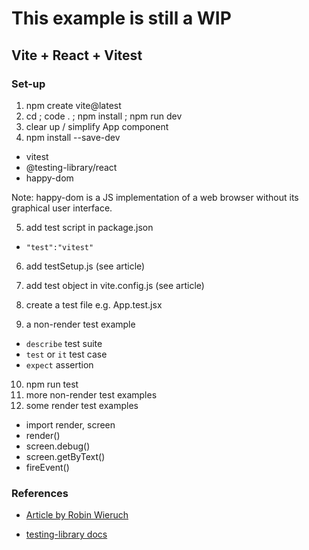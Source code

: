 # This example is still a WIP

## Vite + React + Vitest

### Set-up
1. npm create vite@latest
2. cd ; code . ; npm install ; npm run dev
3. clear up / simplify App component
4. npm install --save-dev 
- vitest 
- @testing-library/react 
- happy-dom

Note: happy-dom is a JS implementation of a web browser without its graphical user interface.
   
5. add test script in package.json
- `"test":"vitest"`

6. add testSetup.js (see article)

7. add test object in vite.config.js (see article)
   
8. create a test file e.g. App.test.jsx
9. a non-render test example
- `describe` test suite
- `test` or `it` test case
- `expect` assertion

10. npm run test
11. more non-render test examples
12. some render test examples
- import render, screen
- render(<App />)
- screen.debug()
- screen.getByText()
- fireEvent()




### References
- [Article by Robin Wieruch](https://www.robinwieruch.de/react-testing-library/)

- [testing-library docs](https://testing-library.com/docs/)
